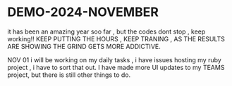# DEMO-2024-NOVEMBER
it has been an amazing year soo far , but the codes dont stop , keep working!!
KEEP PUTTING THE HOURS , KEEP TRANING , AS THE RESULTS ARE SHOWING THE GRIND GETS MORE ADDICTIVE.

NOV 01
i will be working on my daily tasks , i have issues hosting my ruby project , i have to sort that out.
I have made more UI updates to my TEAMS project, but there is still other things to do.

